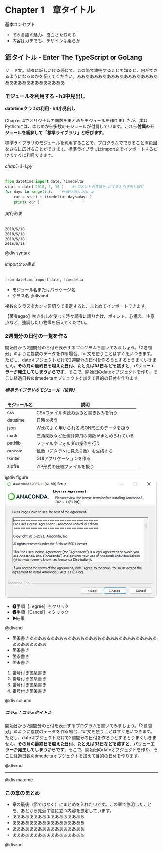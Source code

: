 # Chapter 1　章タイトル

基本コンセプト
- その言語の魅力、面白さを伝える
- 内容はガチでも、デザインは柔らか

## 節タイトル - Enter The TypeScript or GoLang
リード文。読者に話しかける感じで、この節で説明することを知ると、何ができるようになるのかを伝えてください。あああああああああああああああああああああああああああああああああ


### モジュールを利用する - h3中見出し
#### datetimeクラスの利用 - h4小見出し
Chapter 4でオリジナルの関数をまとめたモジュールを作りましたが、実はPythonには、はじめから多数のモジュールが付属しています。これら**付属のモジュールを総称して「標準ライブラリ」と呼びます**。

標準ライブラリのモジュールを利用することで、プログラムでできることの範囲をさらに広げることができます。標準ライブラリはimport文でインポートするだけですぐに利用できます。

###### chap5-3-1.py
```py
from datetime import date, timedelta
start = date( 2018, 6, 18 )    #←コメントの先頭を←にすると引き出し線に
for days in range(14):    #←繰り返しのfor文
    cur = start + timedelta( days=days )
    print( cur )
```

###### 実行結果
```
2018/6/18
2018/6/18
2018/6/18
2018/6/18
```


@div:syntax
###### import文の書式
```
from datetime import date, timedelta
```
- モジュール名またはパッケージ名
- クラス名
@divend

複数のクラスをカンマ区切りで指定すると、まとめてインポートできます。

【著者egao】吹き出しを使って時々読者に語りかけ、ポイント、心構え、注意点など、強調したい物事を伝えてください。

### 2週間分の日付の一覧を作る
開始日から2週間分の日付を表示するプログラムを書いてみましょう。「2週間分」のように複数のデータを作る場合、for文を使うことはすぐ思いつきます。ただし、dateオブジェクトだけで2週間分の日付を作ろうとするとうまくいきません。**その月の最終日を越えた日付、たとえば33日などを渡すと、バリューエラーが発生してしまうからです**。そこで、開始日のdateオブジェクトを作り、そこに経過日数のtimedeltaオブジェクトを加えて目的の日付を作ります。

##### 標準ライブラリのモジュール（抜粋）

|モジュール名 |説明
|--|--
|csv |CSVファイルの読み込みと書き込みを行う
|datetime |日時を扱う
|json |Webでよく用いられるJSON形式のデータを扱う
|math |三角関数など数値計算用の関数がまとめられている
|pathlib |ファイルやフォルダの操作を行う
|random |乱数（デタラメに見える数）を生成する
|tkinter |GUIアプリケーションを作る
|zipfile |ZIP形式の圧縮ファイルを扱う

@div:figure
![](img0/c0-1-12.png?svgimg=40)
- ❶手順［I Agree］をクリック
- ❷手順［Cancel］をクリック
- ▶結果

@divend

- 箇条書きああああああああああああああああああああああああああああああああああああああ
- 箇条書き
- 箇条書き
- 箇条書き

1. 番号付き箇条書き
1. 番号付き箇条書き
1. 番号付き箇条書き
1. 番号付き箇条書き


@div:column
##### コラム：コラムタイトル
開始日から2週間分の日付を表示するプログラムを書いてみましょう。「2週間分」のように複数のデータを作る場合、for文を使うことはすぐ思いつきます。ただし、dateオブジェクトだけで2週間分の日付を作ろうとするとうまくいきません。**その月の最終日を越えた日付、たとえば33日などを渡すと、バリューエラーが発生してしまうからです**。そこで、開始日のdateオブジェクトを作り、そこに経過日数のtimedeltaオブジェクトを加えて目的の日付を作ります。

@divend


---

@div:matome
### この章のまとめ
- 章の最後（節ではなく）にまとめを入れたいです。この章で説明したことを、あとから見返す役に立つ内容を想定しています。
- あああああああああああああああああ
- あああああああああああああああああ
- あああああああああああああああああ
- あああああああああああああああああ


@divend
